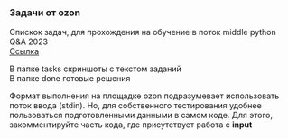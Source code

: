 ### Задачи от ozon

Спискок задач, для прохождения на обучение в поток middle python Q&A 2023  
<a href="https://route256.ozon.ru/qa-engineer_python">Ссылка</a>  

В папке tasks скриншоты с текстом заданий  
В папке done готовые решения  

Формат выполнения на площадке ozon подразумевает использовать поток ввода (stdin).
Но, для собственного тестирования удобнее пользоваться подготовленными данными в самом коде.
Для этого, закомментируйте часть кода, где присутствует работа с __input__ 
